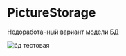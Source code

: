 # PictureStorage
Недоработанный вариант модели БД

![бд тестовая](https://user-images.githubusercontent.com/106516611/221417375-cc6a3bd3-862f-4074-8607-050df18f1694.png)
